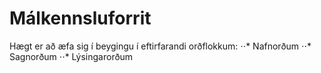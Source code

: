 # Málkennsluforrit

Hægt er að æfa sig í beygingu í eftirfarandi orðflokkum:
⋅⋅* Nafnorðum
⋅⋅* Sagnorðum
⋅⋅* Lýsingarorðum


